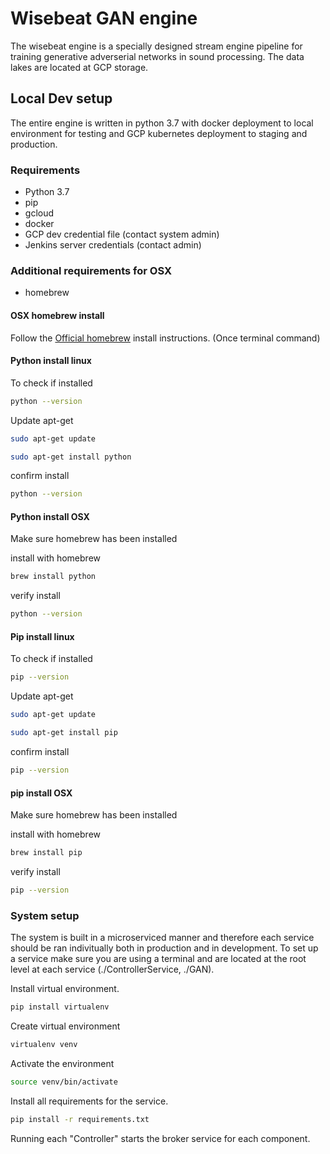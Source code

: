 # Wisebeat GAN engine

The wisebeat engine is a specially designed stream engine pipeline for training generative adverserial networks in sound processing.
The data lakes are located at GCP storage.

## Local Dev setup

The entire engine is written in python 3.7 with docker deployment to local environment for testing and GCP kubernetes
deployment to staging and production.

### Requirements

* Python 3.7
* pip
* gcloud
* docker
* GCP dev credential file (contact system admin)
* Jenkins server credentials (contact admin)


### Additional requirements for OSX
* homebrew
 
#### OSX homebrew install
Follow the [Official homebrew](https://brew.sh/) install instructions. (Once terminal command)
 
#### Python install linux

To check if installed
````bash
python --version
````

Update apt-get
```bash
sudo apt-get update
```

```bash
sudo apt-get install python
```

confirm install
```bash
python --version
```

#### Python install OSX
Make sure homebrew has been installed

install with homebrew
```bash
brew install python
```

verify install
```bash
python --version
```

#### Pip install linux

To check if installed
````bash
pip --version
````

Update apt-get
```bash
sudo apt-get update
```

```bash
sudo apt-get install pip
```

confirm install
```bash
pip --version
```
#### pip install OSX
Make sure homebrew has been installed

install with homebrew
```bash
brew install pip
```

verify install
```bash
pip --version
```

### System setup

The system is built in a microserviced manner and therefore each service should be ran 
indivitually both in production and in development. To set up a service make sure you 
are using a terminal and are located at the root level at each service (./ControllerService, ./GAN).

Install virtual environment.

```bash
pip install virtualenv
```

Create virtual environment

```bash
virtualenv venv
```

Activate the environment

```bash
source venv/bin/activate
```

Install all requirements for the service.

```bash
pip install -r requirements.txt
```

Running each "Controller" starts the broker service for each component.







